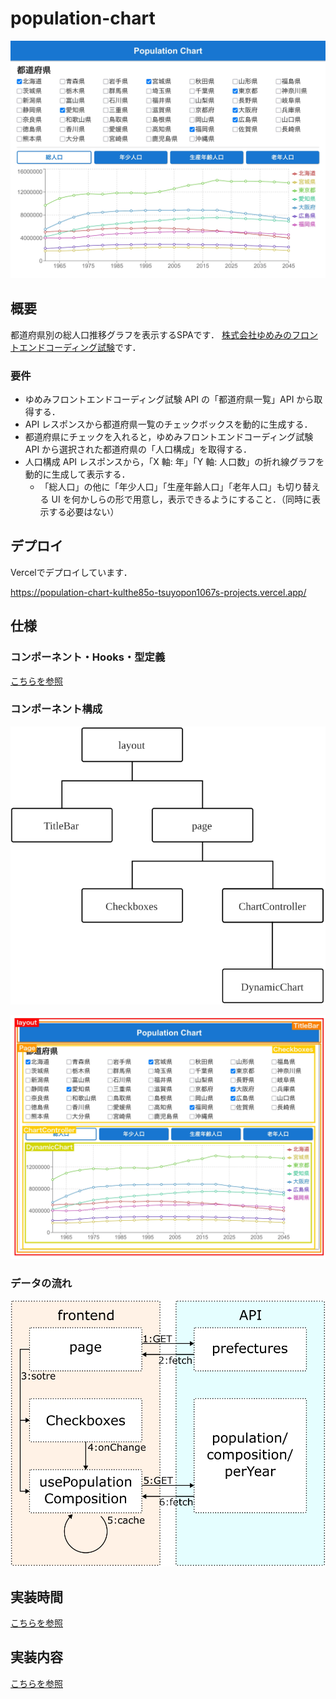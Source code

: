 # population-chart
![](./doc/img/mainView.webp)

## 概要
都道府県別の総人口推移グラフを表示するSPAです．
[株式会社ゆめみのフロントエンドコーディング試験](https://yumemi.notion.site/0e9ef27b55704d7882aab55cc86c999d)です．

### 要件
- ゆめみフロントエンドコーディング試験 API の「都道府県一覧」API から取得する．
- API レスポンスから都道府県一覧のチェックボックスを動的に生成する．
- 都道府県にチェックを入れると，ゆめみフロントエンドコーディング試験 API から選択された都道府県の「人口構成」を取得する．
- 人口構成 API レスポンスから，「X 軸: 年」「Y 軸: 人口数」の折れ線グラフを動的に生成して表示する．
  - 「総人口」の他に「年少人口」「生産年齢人口」「老年人口」も切り替える UI を何かしらの形で用意し，表示できるようにすること．（同時に表示する必要はない）


## デプロイ
Vercelでデプロイしています．

https://population-chart-kulthe85o-tsuyopon1067s-projects.vercel.app/

## 仕様
### コンポーネント・Hooks・型定義
[こちらを参照](./doc/components.md)

### コンポーネント構成

![](./doc/img/component.svg)

![](./doc/img/componentView.webp)

### データの流れ

![](./doc/img/data.webp)

## 実装時間
[こちらを参照](./doc/time.md)

## 実装内容
[こちらを参照](./doc/doneList.md)